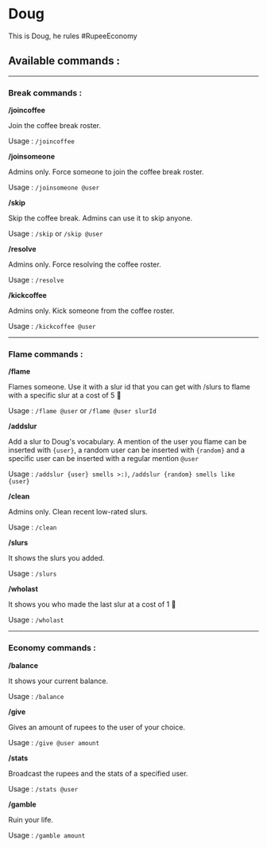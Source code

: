 # Doug
This is Doug, he rules #RupeeEconomy

## Available commands : 

___

### Break commands : 

**/joincoffee**

Join the coffee break roster.

Usage : `/joincoffee`

**/joinsomeone**

Admins only. Force someone to join the coffee break roster.

Usage : `/joinsomeone @user`

**/skip**

Skip the coffee break. Admins can use it to skip anyone.

Usage : `/skip` or `/skip @user`

**/resolve**

Admins only. Force resolving the coffee roster.

Usage : `/resolve`

**/kickcoffee**

Admins only. Kick someone from the coffee roster.

Usage : `/kickcoffee @user`

___

### Flame commands : 

**/flame**

Flames someone. Use it with a slur id that you can get with /slurs to flame with a specific slur at a cost of 5 :gem:

Usage : `/flame @user` or `/flame @user slurId`

**/addslur**

Add a slur to Doug's vocabulary. A mention of the user you flame can be inserted with `{user}`, a random user can be inserted with `{random}` and a specific user can be inserted with a regular mention `@user`

Usage : `/addslur {user} smells >:)`, `/addslur {random} smells like {user}`

**/clean**

Admins only. Clean recent low-rated slurs.

Usage : `/clean`

**/slurs**

It shows the slurs you added.

Usage : `/slurs`

**/wholast**

It shows you who made the last slur at a cost of 1 :gem:

Usage : `/wholast`

___

### Economy commands : 

**/balance**

It shows your current balance.

Usage : `/balance`

**/give**

Gives an amount of rupees to the user of your choice.

Usage : `/give @user amount`

**/stats**

Broadcast the rupees and the stats of a specified user.

Usage : `/stats @user`

**/gamble**

Ruin your life.

Usage : `/gamble amount`

